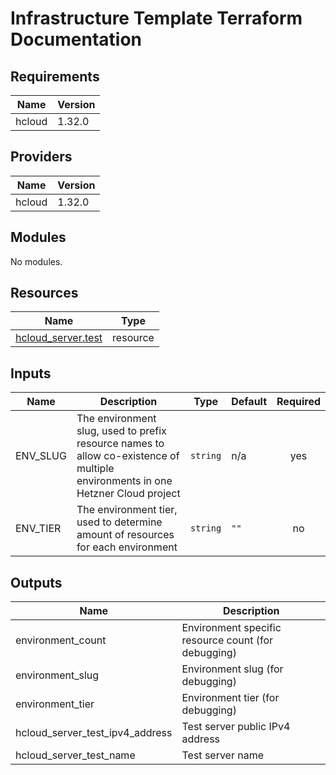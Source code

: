 # Infrastructure Template Terraform Documentation

<!-- BEGIN_TF_DOCS -->
## Requirements

| Name | Version |
|------|---------|
| hcloud | 1.32.0 |

## Providers

| Name | Version |
|------|---------|
| hcloud | 1.32.0 |

## Modules

No modules.

## Resources

| Name | Type |
|------|------|
| [hcloud_server.test](https://registry.terraform.io/providers/hetznercloud/hcloud/1.32.0/docs/resources/server) | resource |

## Inputs

| Name | Description | Type | Default | Required |
|------|-------------|------|---------|:--------:|
| ENV\_SLUG | The environment slug, used to prefix resource names to allow co-existence of multiple environments in one Hetzner Cloud project | `string` | n/a | yes |
| ENV\_TIER | The environment tier, used to determine amount of resources for each environment | `string` | `""` | no |

## Outputs

| Name | Description |
|------|-------------|
| environment\_count | Environment specific resource count (for debugging) |
| environment\_slug | Environment slug (for debugging) |
| environment\_tier | Environment tier (for debugging) |
| hcloud\_server\_test\_ipv4\_address | Test server public IPv4 address |
| hcloud\_server\_test\_name | Test server name |
<!-- END_TF_DOCS -->
